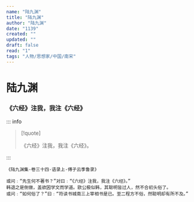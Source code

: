 ```yaml
---
name: "陆九渊"
title: "陆九渊"
author: "陆九渊"
date: "1139"
created: ""
updated: ""
draft: false
read: "1"
tags: "人物/思想家/中国/南宋"
---
```


# 陆九渊

### 《六经》注我，我注《六经》

::: info

> [!quote]
>
> 《六经》注我，我注《六经》。

:::

```
《陆九渊集·卷三十四·语录上·傅子云季鲁录》

或问﹕“先生何不著书？”对曰﹕“《六经》注我，我注《六经》。”
韩退之是倒做，盖欲因学文而学道。欧公极似韩，其聪明皆过人，然不合初头俗了。
或问﹕“如何俗了？”曰﹕“符读书城南三上宰相书是已。至二程方不俗，然聪明却有所不及。”
```
